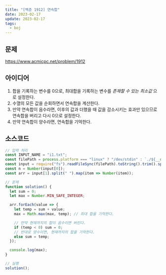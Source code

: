 ```yaml
---
title: "[백준 1912] 연속합"
date: 2023-02-17
update: 2023-02-17
tags:
  - boj
---
```


## 문제
https://www.acmicpc.net/problem/1912

## 아이디어
1. 합을 기록하는 변수를 0으로, 최대합을 기록하는 변수를 _존재할 수 있는 최소값_ 으로 설정한다.
2. 수열의 모든 값을 순회하면서 연속합을 계산한다.
3. 만약 연속합이 음수라면, 이후의 값과 더했을 때 값을 감소시키는 효과만 있으므로 연속합을 버리고 다시 0으로 설정한다.
4. 만약 연속합이 양수라면, 연속합을 기억한다.

## 소스코드
```js
// 입력 처리
const INPUT_NAME = "i1.txt";
const filePath = process.platform === "linux" ? "/dev/stdin" : `./${__dirname.split('\\').pop()}/${INPUT_NAME}`;
const input = require("fs").readFileSync(filePath).toString().trim().split("\n").map(item => item.trim());
const n = Number(input[0]);
const arr = input[1].split(" ").map(item => Number(item));

// 문제
function solution() {
  let sum = 0;
  let max = Number.MIN_SAFE_INTEGER;

  arr.forEach(value => {
    let temp = sum + value;
    max = Math.max(max, temp); // 최대 합을 기억한다.

    // 만약 현재까지의 합이 음수이면 버린다.
    if (temp < 0) sum = 0;
    // 반대로 양수이면, 현재까지의 합을 기억한다.
    else sum = temp;
  });

  console.log(max);
}

// 실행
solution();
```
